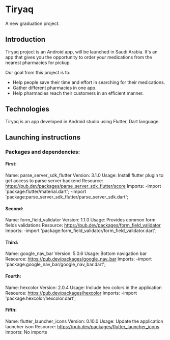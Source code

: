 # Tiryaq

A new graduation project.

## Introduction
Tiryaq project is an Android app, will be launched in Saudi Arabia.
It's an app that gives you the opportunity to order your medications from the nearest pharmacies for pickup.

Our goal from this project is to:

- Help people save their time and effort in searching for their medications.
- Gather different pharmacies in one app.
- Help pharmacies reach their customers in an efficient manner.

## Technologies
Tiryaq is an app developed in Android studio using Flutter, Dart language.

## Launching instructions

### Packages and dependencies:
#### First: 
Name: parse_server_sdk_flutter
Version: 3.1.0
Usage: Install flutter plugin to get access to parse server backend 
Resource: https://pub.dev/packages/parse_server_sdk_flutter/score
Imports: 
        -import 'package:flutter/material.dart';
        -import 'package:parse_server_sdk_flutter/parse_server_sdk.dart';
    
#### Second: 
Name: form_field_validator
Version: 1.1.0
Usage: Provides common form fields validations
Resource: https://pub.dev/packages/form_field_validator
Imports: 
        -import 'package:form_field_validator/form_field_validator.dart';

#### Third: 
Name: google_nav_bar
Version: 5.0.6
Usage: Bottom navigation bar
Resource: https://pub.dev/packages/google_nav_bar
Imports: 
        -import 'package:google_nav_bar/google_nav_bar.dart';

#### Fourth: 
Name: hexcolor
Version: 2.0.4
Usage: Include hex colors in the application
Resource: https://pub.dev/packages/hexcolor
Imports: 
        -import 'package:hexcolor/hexcolor.dart';

#### Fifth: 
Name: flutter_launcher_icons
Version: 0.10.0
Usage: Update the application launcher ison
Resource: https://pub.dev/packages/flutter_launcher_icons
Imports: No imports

